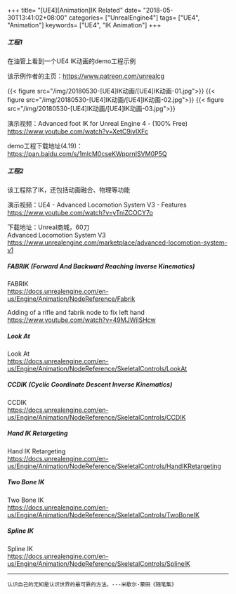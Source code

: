 +++
title= "[UE4][Animation]IK Related"
date= "2018-05-30T13:41:02+08:00"
categories= ["UnrealEngine4"]
tags= ["UE4", "Animation"]
keywords= ["UE4", "IK Animation"]
+++

##### 工程1

在油管上看到一个UE4 IK动画的demo工程示例

该示例作者的主页：https://www.patreon.com/unrealcg

{{< figure src="/img/20180530-[UE4]IK动画/[UE4]IK动画-01.jpg">}}
{{< figure src="/img/20180530-[UE4]IK动画/[UE4]IK动画-02.jpg">}}
{{< figure src="/img/20180530-[UE4]IK动画/[UE4]IK动画-03.jpg">}}

演示视频：Advanced foot IK for Unreal Engine 4 - (100% Free)  
https://www.youtube.com/watch?v=XetC9ivIXFc

demo工程下载地址(4.19)：  
https://pan.baidu.com/s/1mlcM0cseKWpprnISVM0P5Q

##### 工程2

该工程除了IK，还包括动画融合、物理等功能

演示视频：UE4 - Advanced Locomotion System V3 - Features  
https://www.youtube.com/watch?v=yTniZCOCY7o

下载地址：Unreal商城，60刀  
Advanced Locomotion System V3  
https://www.unrealengine.com/marketplace/advanced-locomotion-system-v1

##### FABRIK (Forward And Backward Reaching Inverse Kinematics)

FABRIK  
https://docs.unrealengine.com/en-us/Engine/Animation/NodeReference/Fabrik

Adding of a rifle and fabrik node to fix left hand  
https://www.youtube.com/watch?v=49MJWjlSHcw

##### Look At

Look At  
https://docs.unrealengine.com/en-us/Engine/Animation/NodeReference/SkeletalControls/LookAt

##### CCDIK (Cyclic Coordinate Descent Inverse Kinematics)

CCDIK  
https://docs.unrealengine.com/en-us/Engine/Animation/NodeReference/SkeletalControls/CCDIK

##### Hand IK Retargeting

Hand IK Retargeting  
https://docs.unrealengine.com/en-us/Engine/Animation/NodeReference/SkeletalControls/HandIKRetargeting

##### Two Bone IK

Two Bone IK  
https://docs.unrealengine.com/en-us/Engine/Animation/NodeReference/SkeletalControls/TwoBoneIK

##### Spline IK

Spline IK  
https://docs.unrealengine.com/en-us/Engine/Animation/NodeReference/SkeletalControls/SplineIK
***
`认识自己的无知是认识世界的最可靠的方法。---米歇尔·蒙田《随笔集》`